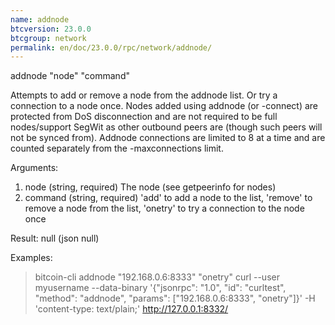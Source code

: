 ```yaml
---
name: addnode
btcversion: 23.0.0
btcgroup: network
permalink: en/doc/23.0.0/rpc/network/addnode/
---
```


addnode "node" "command"

Attempts to add or remove a node from the addnode list.
Or try a connection to a node once.
Nodes added using addnode (or -connect) are protected from DoS disconnection and are not required to be
full nodes/support SegWit as other outbound peers are (though such peers will not be synced from).
Addnode connections are limited to 8 at a time and are counted separately from the -maxconnections limit.

Arguments:
1. node       (string, required) The node (see getpeerinfo for nodes)
2. command    (string, required) 'add' to add a node to the list, 'remove' to remove a node from the list, 'onetry' to try a connection to the node once

Result:
null    (json null)

Examples:
> bitcoin-cli addnode "192.168.0.6:8333" "onetry"
> curl --user myusername --data-binary '{"jsonrpc": "1.0", "id": "curltest", "method": "addnode", "params": ["192.168.0.6:8333", "onetry"]}' -H 'content-type: text/plain;' http://127.0.0.1:8332/


